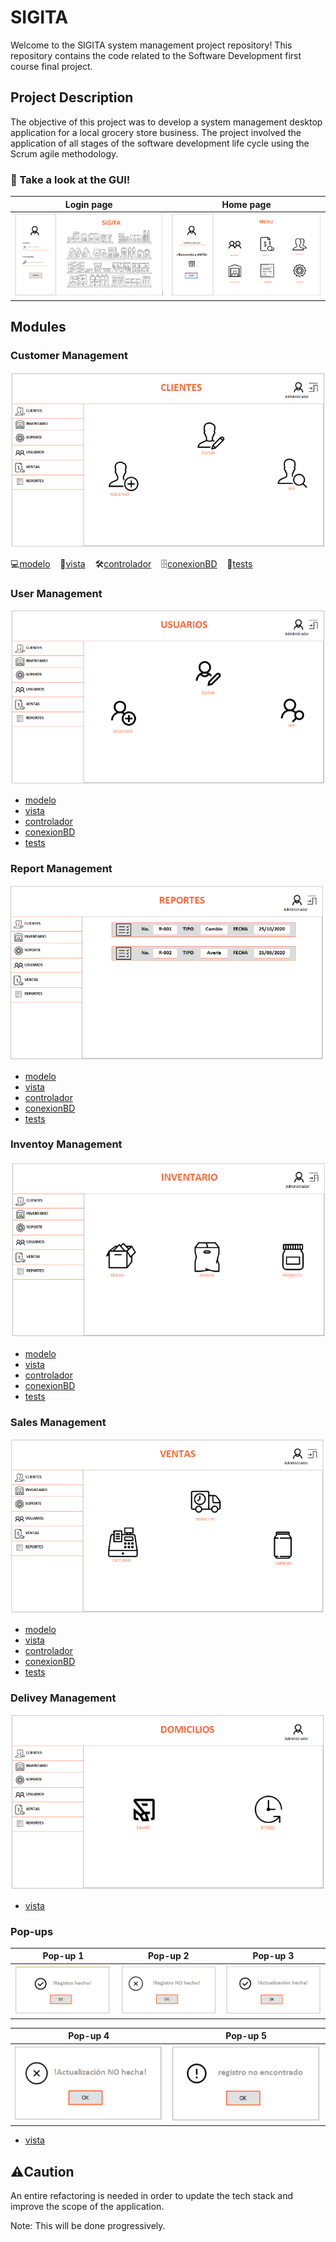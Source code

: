 # SIGITA

Welcome to the SIGITA system management project repository! This repository contains the code related to the Software Development first course final project.

## Project Description

The objective of this project was to develop a system management desktop application for a local grocery store business. The project involved the application of all stages of the software development life cycle using the Scrum agile methodology.

### 👀 Take a look at the GUI!

| Login page                    | Home page                     |
| ----------------------------- | ----------------------------- |
| ![Screenshot 1](images/1.PNG) | ![Screenshot 2](images/2.PNG) |

## Modules

### Customer Management

<p align="center">
    <img src="images/customers.PNG" alt="Description of the image">
</p>

💻[modelo](src/modeloGestionCliente) &nbsp;&nbsp; 🎨[vista](src/vistaGestionCliente) &nbsp;&nbsp; 🛠️[controlador](src/controladorGestionCliente) &nbsp;&nbsp; 🗄️[conexionBD](src/conexionBDGestionCliente) &nbsp;&nbsp; 🧪[tests](test/modeloGestionCliente)

### User Management

<p align="center">
    <img src="images/users.PNG" alt="Description of the image">
</p>

- [modelo](src/modeloGestionUsuario)
- [vista](src/vistaGestionUsuario)
- [controlador](src/controladorGestionUsuario)
- [conexionBD](src/conexionBDGestionUsuario)
- [tests](test/modeloGestionUsuario)

### Report Management

<p align="center">
    <img src="images/reports.PNG" alt="Description of the image">
</p>

- [modelo](src/modeloGestionReporte)
- [vista](src/vistaGestionReporte)
- [controlador](src/controladorGestionReporte)
- [conexionBD](src/conexionBDGestionReporte)
- [tests](test/modeloGestionReporte)

### Inventoy Management

<p align="center">
    <img src="images/invenmtory.PNG" alt="Description of the image">
</p>

- [modelo](src/modeloGestionInventario)
- [vista](src/vistaGestionInventario)
- [controlador](src/controladorGestionInventario)
- [conexionBD](src/conexionBDGestionInventario)
- [tests](test/modeloGestionInventario)

### Sales Management

![image](images/sales.PNG)

- [modelo](src/modeloGestionVenta)
- [vista](src/vistaGestionVenta)
- [controlador](src/controladorGestionVenta)
- [conexionBD](src/conexionBDGestionVenta)
- [tests](test/modeloGestionVenta)

### Delivey Management

<p align="center">
    <img src="images/delivery.PNG" alt="Description of the image">
</p>

- [vista](src/vistaGestionDomicilio)

### Pop-ups

| Pop-up 1                           | Pop-up 2                           | Pop-up 3                           |
| ---------------------------------- | ---------------------------------- | ---------------------------------- |
| ![Screenshot 1](images/emerg1.PNG) | ![Screenshot 2](images/emerg2.PNG) | ![Screenshot 1](images/emerg3.PNG) |

| Pop-up 4                           | Pop-up 5                           |
| ---------------------------------- | ---------------------------------- |
| ![Screenshot 2](images/emerg4.PNG) | ![Screenshot 1](images/emerg5.PNG) |

- [vista](src/vistaMensEmerg)

## ⚠️Caution

An entire refactoring is needed in order to update the tech stack and improve the scope of the application.

Note: This will be done progressively.
